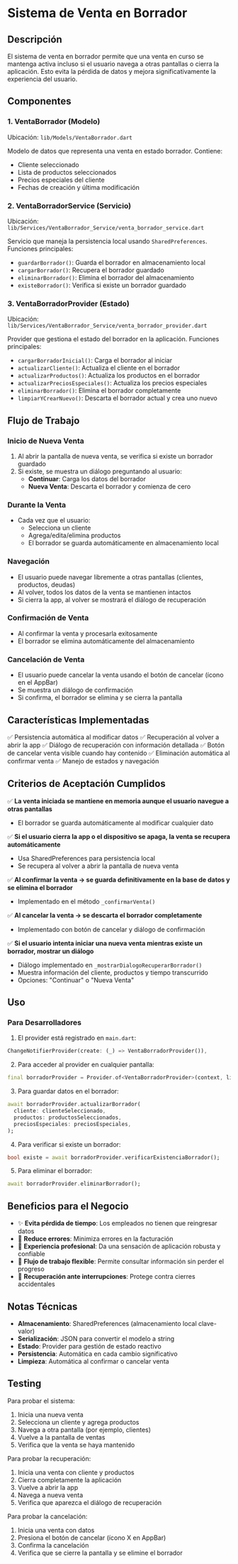 # Sistema de Venta en Borrador

## Descripción

El sistema de venta en borrador permite que una venta en curso se mantenga activa incluso si el usuario navega a otras pantallas o cierra la aplicación. Esto evita la pérdida de datos y mejora significativamente la experiencia del usuario.

## Componentes

### 1. **VentaBorrador** (Modelo)
Ubicación: `lib/Models/VentaBorrador.dart`

Modelo de datos que representa una venta en estado borrador. Contiene:
- Cliente seleccionado
- Lista de productos seleccionados
- Precios especiales del cliente
- Fechas de creación y última modificación

### 2. **VentaBorradorService** (Servicio)
Ubicación: `lib/Services/VentaBorrador_Service/venta_borrador_service.dart`

Servicio que maneja la persistencia local usando `SharedPreferences`. Funciones principales:
- `guardarBorrador()`: Guarda el borrador en almacenamiento local
- `cargarBorrador()`: Recupera el borrador guardado
- `eliminarBorrador()`: Elimina el borrador del almacenamiento
- `existeBorrador()`: Verifica si existe un borrador guardado

### 3. **VentaBorradorProvider** (Estado)
Ubicación: `lib/Services/VentaBorrador_Service/venta_borrador_provider.dart`

Provider que gestiona el estado del borrador en la aplicación. Funciones principales:
- `cargarBorradorInicial()`: Carga el borrador al iniciar
- `actualizarCliente()`: Actualiza el cliente en el borrador
- `actualizarProductos()`: Actualiza los productos en el borrador
- `actualizarPreciosEspeciales()`: Actualiza los precios especiales
- `eliminarBorrador()`: Elimina el borrador completamente
- `limpiarYCrearNuevo()`: Descarta el borrador actual y crea uno nuevo

## Flujo de Trabajo

### Inicio de Nueva Venta
1. Al abrir la pantalla de nueva venta, se verifica si existe un borrador guardado
2. Si existe, se muestra un diálogo preguntando al usuario:
   - **Continuar**: Carga los datos del borrador
   - **Nueva Venta**: Descarta el borrador y comienza de cero

### Durante la Venta
- Cada vez que el usuario:
  - Selecciona un cliente
  - Agrega/edita/elimina productos
  - El borrador se guarda automáticamente en almacenamiento local

### Navegación
- El usuario puede navegar libremente a otras pantallas (clientes, productos, deudas)
- Al volver, todos los datos de la venta se mantienen intactos
- Si cierra la app, al volver se mostrará el diálogo de recuperación

### Confirmación de Venta
- Al confirmar la venta y procesarla exitosamente
- El borrador se elimina automáticamente del almacenamiento

### Cancelación de Venta
- El usuario puede cancelar la venta usando el botón de cancelar (ícono en el AppBar)
- Se muestra un diálogo de confirmación
- Si confirma, el borrador se elimina y se cierra la pantalla

## Características Implementadas

✅ Persistencia automática al modificar datos
✅ Recuperación al volver a abrir la app
✅ Diálogo de recuperación con información detallada
✅ Botón de cancelar venta visible cuando hay contenido
✅ Eliminación automática al confirmar venta
✅ Manejo de estados y navegación

## Criterios de Aceptación Cumplidos

✅ **La venta iniciada se mantiene en memoria aunque el usuario navegue a otras pantallas**
- El borrador se guarda automáticamente al modificar cualquier dato

✅ **Si el usuario cierra la app o el dispositivo se apaga, la venta se recupera automáticamente**
- Usa SharedPreferences para persistencia local
- Se recupera al volver a abrir la pantalla de nueva venta

✅ **Al confirmar la venta → se guarda definitivamente en la base de datos y se elimina el borrador**
- Implementado en el método `_confirmarVenta()`

✅ **Al cancelar la venta → se descarta el borrador completamente**
- Implementado con botón de cancelar y diálogo de confirmación

✅ **Si el usuario intenta iniciar una nueva venta mientras existe un borrador, mostrar un diálogo**
- Diálogo implementado en `_mostrarDialogoRecuperarBorrador()`
- Muestra información del cliente, productos y tiempo transcurrido
- Opciones: "Continuar" o "Nueva Venta"

## Uso

### Para Desarrolladores

1. El provider está registrado en `main.dart`:
```dart
ChangeNotifierProvider(create: (_) => VentaBorradorProvider()),
```

2. Para acceder al provider en cualquier pantalla:
```dart
final borradorProvider = Provider.of<VentaBorradorProvider>(context, listen: false);
```

3. Para guardar datos en el borrador:
```dart
await borradorProvider.actualizarBorrador(
  cliente: clienteSeleccionado,
  productos: productosSeleccionados,
  preciosEspeciales: preciosEspeciales,
);
```

4. Para verificar si existe un borrador:
```dart
bool existe = await borradorProvider.verificarExistenciaBorrador();
```

5. Para eliminar el borrador:
```dart
await borradorProvider.eliminarBorrador();
```

## Beneficios para el Negocio

- ✨ **Evita pérdida de tiempo**: Los empleados no tienen que reingresar datos
- 🎯 **Reduce errores**: Minimiza errores en la facturación
- 💼 **Experiencia profesional**: Da una sensación de aplicación robusta y confiable
- 🔄 **Flujo de trabajo flexible**: Permite consultar información sin perder el progreso
- 📱 **Recuperación ante interrupciones**: Protege contra cierres accidentales

## Notas Técnicas

- **Almacenamiento**: SharedPreferences (almacenamiento local clave-valor)
- **Serialización**: JSON para convertir el modelo a string
- **Estado**: Provider para gestión de estado reactivo
- **Persistencia**: Automática en cada cambio significativo
- **Limpieza**: Automática al confirmar o cancelar venta

## Testing

Para probar el sistema:
1. Inicia una nueva venta
2. Selecciona un cliente y agrega productos
3. Navega a otra pantalla (por ejemplo, clientes)
4. Vuelve a la pantalla de ventas
5. Verifica que la venta se haya mantenido

Para probar la recuperación:
1. Inicia una venta con cliente y productos
2. Cierra completamente la aplicación
3. Vuelve a abrir la app
4. Navega a nueva venta
5. Verifica que aparezca el diálogo de recuperación

Para probar la cancelación:
1. Inicia una venta con datos
2. Presiona el botón de cancelar (ícono X en AppBar)
3. Confirma la cancelación
4. Verifica que se cierre la pantalla y se elimine el borrador

